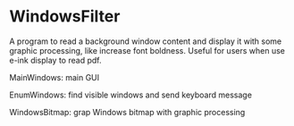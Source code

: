 # WindowsFilter
A program to read a background window content and display it with some graphic processing, like increase font boldness. Useful for users when use e-ink display to read pdf.


MainWindows:
main GUI

EnumWindows:
find visible windows and send keyboard message

WindowsBitmap:
grap Windows bitmap with graphic processing
